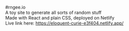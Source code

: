 #rngee.io <br>
A toy site to generate all sorts of random stuff<br>
Made with React and plain CSS, deployed on Netlify<br>
Live link here: https://eloquent-curie-e3f404.netlify.app/
